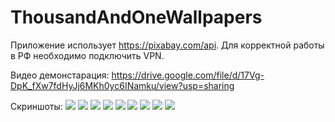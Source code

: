 # ThousandAndOneWallpapers
Приложение использует https://pixabay.com/api. Для корректной работы в РФ необходимо подключить VPN.

Видео демонстарация:
https://drive.google.com/file/d/17Vg-DpK_fXw7fdHyJj6MKh0yc6INamku/view?usp=sharing

Скриншоты:
![](Screenshot_20230615_141700.png)
![](Screenshot_20230615_141811.png)
![](Screenshot_20230615_141853.png)
![](Screenshot_20230615_141935.png)
![](Screenshot_20230615_141955.png)
![](Screenshot_20230615_142148.png)
![](Screenshot_20230615_142230.png)
![](Screenshot_20230615_142251.png)
![](Screenshot_20230615_142322.png)


